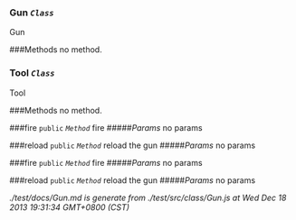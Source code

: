 
<!-- start of class list-->
### Gun *`Class`*
<!-- class description -->
Gun
<!-- start of class method list -->
###Methods
no method.
<!-- end of class method list -->
### Tool *`Class`*
<!-- class description -->
Tool
<!-- start of class method list -->
###Methods
no method.
<!-- end of class method list -->


###fire  `public`    *`Method`*
fire
#####*Params*<!--start of param list -->
no params
<!-- end of param list -->
###reload  `public`    *`Method`*
reload the gun
#####*Params*<!--start of param list -->
no params
<!-- end of param list -->
###fire  `public`    *`Method`*
fire
#####*Params*<!--start of param list -->
no params
<!-- end of param list -->
###reload  `public`    *`Method`*
reload the gun
#####*Params*<!--start of param list -->
no params
<!-- end of param list -->


*.&#x2F;test&#x2F;docs&#x2F;Gun.md is generate from ./test/src/class/Gun.js at Wed Dec 18 2013 19:31:34 GMT+0800 (CST)*